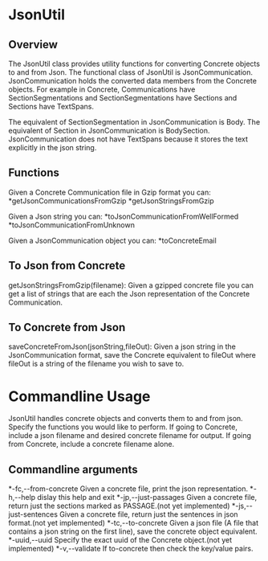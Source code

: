 JsonUtil
========

Overview
--------
The JsonUtil class provides utility functions for converting Concrete objects
to and from Json. The functional class of JsonUtil is JsonCommunication.
JsonCommunication holds the converted data members from the Concrete objects.
For example in Concrete, Communications have SectionSegmentations and 
SectionSegmentations have Sections and Sections have TextSpans.

The equivalent of SectionSegmentation in JsonCommunication is Body. The
equivalent of Section in JsonCommunication is BodySection. JsonCommunication 
does not have TextSpans because it stores the text explicitly in the json
string.

Functions
---------
Given a Concrete Communication file in Gzip format you can:
*getJsonCommunicationsFromGzip
*getJsonStringsFromGzip

Given a Json string you can:
*toJsonCommunicationFromWellFormed
*toJsonCommunicationFromUnknown

Given a JsonCommunication object you can:
*toConcreteEmail

To Json from Concrete
---------------------
getJsonStringsFromGzip(filename):
	Given a gzipped concrete file you can get a list of strings that are each
	the Json representation of the Concrete Communication.

To Concrete from Json
---------------------
saveConcreteFromJson(jsonString,fileOut):
	Given a json string in the JsonCommunication format, save the Concrete
	equivalent to fileOut where fileOut is a string of the filename you
	wish to save to.

Commandline Usage
================
JsonUtil handles concrete objects and converts them to and from json.
Specify the functions you would like to perform.
If going to Concrete, include a json filename and desired concrete
filename for output.
If going from Concrete, include a concrete filename alone.

Commandline arguments
---------------------
*-fc,--from-concrete Given a concrete file, print the json
representation.
*-h,--help dislay this help and exit
*-jp,--just-passages Given a concrete file, return just the sections
marked as PASSAGE.(not yet implemented)
*-js,--just-sentences Given a concrete file, return just the sentences
in json format.(not yet implemented)
*-tc,--to-concrete Given a json file (A file that contains a json
string on the first line), save the concrete
object equivalent.
*-uuid,--uuid Specify the exact uuid of the Concrete object.(not
yet implemented)
*-v,--validate If to-concrete then check the key/value pairs.


